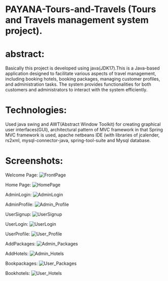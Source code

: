# PAYANA-Tours-and-Travels (Tours and Travels management system project).
# abstract:
Basically this project is developed using java(JDK17).This is a Java-based application designed to facilitate various aspects of travel management, including booking hotels, booking packages, managing customer profiles, and administration tasks. The system provides functionalities for both customers and administrators to interact with the system efficiently.
# Technologies:
Used java swing and AWT(Abstract Window Toolkit) for creating graphical user interfaces(GUI), architectural pattern of MVC framework in that Spring MVC framework is used, apache netbeans IDE (with libraries of jcalender, rs2xml, mysql-connector-java, spring-tool-suite and Mysql database.
# Screenshots:
Welcome Page:
![FrontPage](https://github.com/Naveendevaraju5265/PAYANA-Tours-and-Travels/assets/112312436/bbff3b8f-fcf4-4932-a17f-ba18dab1e8d3)

Home Page:
![HomePage](https://github.com/Naveendevaraju5265/PAYANA-Tours-and-Travels/assets/112312436/49f2ccbb-bfe7-49e9-ba46-96ba98fd4100)

AdminLogin:
![AdminLogin](https://github.com/Naveendevaraju5265/PAYANA-Tours-and-Travels/assets/112312436/218c3db5-ed8a-4af0-b013-ad939abcd2fd)

AdminProfile:
![Admin_Profile](https://github.com/Naveendevaraju5265/PAYANA-Tours-and-Travels/assets/112312436/b6ac48b8-e7b5-4f76-8f68-7938a5fd6631)

UserSignup:
![UserSignup](https://github.com/Naveendevaraju5265/PAYANA-Tours-and-Travels/assets/112312436/e56ffecb-3da1-4459-8f76-e47ac142c10c)

UserLogin:
![UserLogin](https://github.com/Naveendevaraju5265/PAYANA-Tours-and-Travels/assets/112312436/1f283eba-7cd3-4f07-b4d5-a2d32880bd24)

UserProfile:
![User_Profile](https://github.com/Naveendevaraju5265/PAYANA-Tours-and-Travels/assets/112312436/33c3c8da-4070-482f-974b-6f840f63b273)

AddPackages:
![Admin_Packages](https://github.com/Naveendevaraju5265/PAYANA-Tours-and-Travels/assets/112312436/f5d7afc3-bc22-4152-a8e8-d1c3800fc671)

AddHotels:
![Admin_Hotels](https://github.com/Naveendevaraju5265/PAYANA-Tours-and-Travels/assets/112312436/cc8c6351-d58b-489c-8580-956ba8f7cc83)

Bookpackages:
![User_Packages](https://github.com/Naveendevaraju5265/PAYANA-Tours-and-Travels/assets/112312436/e4d25d23-4c79-4c99-b7eb-ffcc8207ebdf)

Bookhotels:
![User_Hotels](https://github.com/Naveendevaraju5265/PAYANA-Tours-and-Travels/assets/112312436/3457ed03-764d-491f-b608-eef9f3a3223b)
